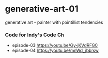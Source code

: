 # generative-art-01
generative art - painter with pointillist tendencies

### Code for Indy's Code Ch

  - episode-03 https://youtu.be/Gy-jKVdRFG0
  - episode-04 https://youtu.be/mnWd_jbbrsw
